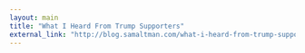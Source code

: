 ```yaml
---
layout: main
title: "What I Heard From Trump Supporters"
external_link: "http://blog.samaltman.com/what-i-heard-from-trump-supporters"
---
```



